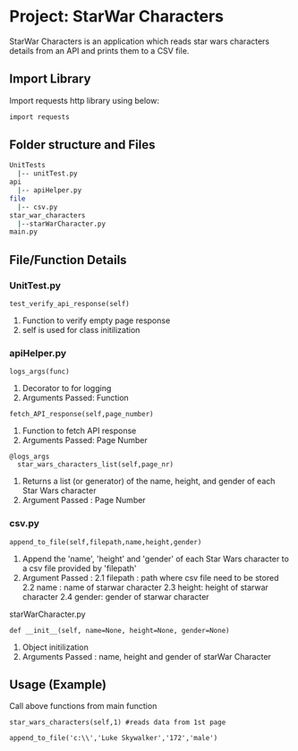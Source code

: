 # Project: StarWar Characters

StarWar Characters is an application which reads star wars characters details from an API and prints them to a CSV file.

## Import Library
Import requests http library using below:

```bash
import requests
```
## Folder structure and Files
```bash
UnitTests
  |-- unitTest.py
api
  |-- apiHelper.py
file
  |-- csv.py
star_war_characters
  |--starWarCharacter.py
main.py

```
## File/Function Details
### UnitTest.py
```
test_verify_api_response(self)
```
1. Function to verify empty page response
2. self is used for class initilization

### apiHelper.py
```
logs_args(func)
```
1. Decorator to for logging
2. Arguments Passed: Function
```
fetch_API_response(self,page_number)
```
1. Function to fetch API response
2. Arguments Passed: Page Number
```
@logs_args
  star_wars_characters_list(self,page_nr)
```
1. Returns a list (or generator) of the name, height, and gender of each Star Wars character
2. Argument Passed : Page Number

### csv.py
```
append_to_file(self,filepath,name,height,gender)
```
1. Append the 'name', 'height' and 'gender' of each Star Wars character to a csv file provided by 'filepath'
2. Argument Passed : 
   2.1 filepath : path where csv file need to be stored
   2.2 name : name of starwar character
   2.3 height: height of starwar character
  2.4 gender: gender of starwar character

starWarCharacter.py
```
def __init__(self, name=None, height=None, gender=None)
```
1. Object initilization
2. Arguments Passed : name, height and gender of starWar Character
## Usage (Example)
Call above functions from main function
```
star_wars_characters(self,1) #reads data from 1st page

append_to_file('c:\\','Luke Skywalker','172','male')
```
